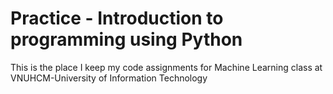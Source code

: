 # Practice - Introduction to programming using Python
This is the place I keep my code assignments for Machine Learning class at VNUHCM-University of Information Technology

